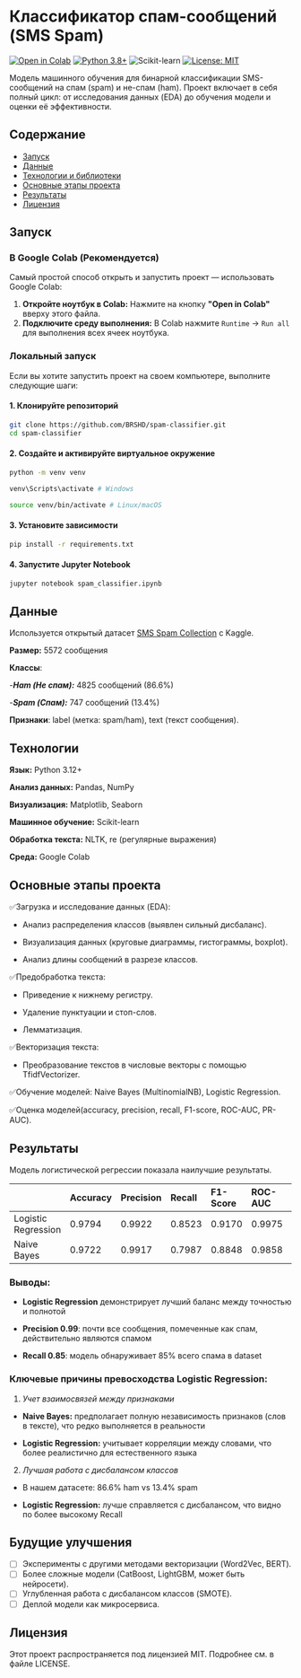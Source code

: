 # Классификатор спам-сообщений (SMS Spam)

[![Open in Colab](https://colab.research.google.com/assets/colab-badge.svg)](https://colab.research.google.com/github/BRSHD/spam-classifier/blob/main/spam_classifier.ipynb)
[![Python 3.8+](https://img.shields.io/badge/python-3.8+-blue.svg)](https://www.python.org/downloads/)
![Scikit-learn](https://img.shields.io/badge/scikit--learn-1.3+-orange)
[![License: MIT](https://img.shields.io/badge/License-MIT-yellow.svg)](https://opensource.org/licenses/MIT)

Модель машинного обучения для бинарной классификации SMS-сообщений на спам (spam) и не-спам (ham). Проект включает в себя полный цикл: от исследования данных (EDA) до обучения модели и оценки её эффективности.

## Содержание
- [Запуск](#запуск)
- [Данные](#данные)
- [Технологии и библиотеки](#технологии)
- [Основные этапы проекта](#основные-этапы-проекта)
- [Результаты](#результаты)
- [Лицензия](#лицензия)

## Запуск

### В Google Colab (Рекомендуется)

Самый простой способ открыть и запустить проект — использовать Google Colab:

1.  **Откройте ноутбук в Colab:** Нажмите на кнопку **"Open in Colab"** вверху этого файла.
2.  **Подключите среду выполнения:** В Colab нажмите `Runtime` → `Run all` для выполнения всех ячеек ноутбука.

### Локальный запуск

Если вы хотите запустить проект на своем компьютере, выполните следующие шаги:

#### 1. Клонируйте репозиторий
```bash
git clone https://github.com/BRSHD/spam-classifier.git
cd spam-classifier
```

#### 2. Создайте и активируйте виртуальное окружение
```bash
python -m venv venv

venv\Scripts\activate # Windows

source venv/bin/activate # Linux/macOS
```

#### 3. Установите зависимости

```bash
pip install -r requirements.txt
```

#### 4. Запустите Jupyter Notebook

```bash
jupyter notebook spam_classifier.ipynb
```

## Данные

Используется открытый датасет [SMS Spam Collection](https://www.kaggle.com/datasets/uciml/sms-spam-collection-dataset) с Kaggle.

**Размер:** 5572 сообщения

**Классы**:

-***Ham (Не спам):*** 4825 сообщений (86.6%)

-***Spam (Спам):*** 747 сообщений (13.4%)

**Признаки**: label (метка: spam/ham), text (текст сообщения).

## Технологии

**Язык:** Python 3.12+

**Анализ данных:** Pandas, NumPy

**Визуализация:** Matplotlib, Seaborn

**Машинное обучение:** Scikit-learn

**Обработка текста:** NLTK, re (регулярные выражения)

**Среда:** Google Colab

## Основные этапы проекта

✅Загрузка и исследование данных (EDA):

- Анализ распределения классов (выявлен сильный дисбаланс).

- Визуализация данных (круговые диаграммы, гистограммы, boxplot).

- Анализ длины сообщений в разрезе классов.

✅Предобработка текста:

- Приведение к нижнему регистру.

- Удаление пунктуации и стоп-слов.

- Лемматизация.

✅Векторизация текста:

- Преобразование текстов в числовые векторы с помощью TfidfVectorizer.

✅Обучение моделей: Naive Bayes (MultinomialNB), Logistic Regression.

✅Оценка моделей(accuracy, precision, recall, F1-score, ROC-AUC, PR-AUC).

## Результаты

Модель логистической регрессии показала наилучшие результаты.

|                  | Accuracy | Precision | Recall  | F1-Score | ROC-AUC | PR-AUC  |
| :---------------------- | :------- | :-------- | :------ | :------- | :------ | :------ |
| Logistic Regression | 0.9794 | 0.9922  | 0.8523 | 0.9170 | 0.9975 | 0.9861 |
| Naive Bayes             | 0.9722   | 0.9917      | 0.7987   | 0.8848    | 0.9858   | 0.9613   |

### Выводы:

- **Logistic Regression** демонстрирует лучший баланс между точностью и полнотой
  
- **Precision 0.99**: почти все сообщения, помеченные как спам, действительно являются спамом
  
- **Recall 0.85**: модель обнаруживает 85% всего спама в dataset

### Ключевые причины превосходства Logistic Regression:

1. *Учет взаимосвязей между признаками*
   
- **Naive Bayes:** предполагает полную независимость признаков (слов в тексте), что редко выполняется в реальности
   
- **Logistic Regression:** учитывает корреляции между словами, что более реалистично для естественного языка

2. *Лучшая работа с дисбалансом классов*
   
- В нашем датасете: 86.6% ham vs 13.4% spam

- **Logistic Regression:** лучше справляется с дисбалансом, что видно по более высокому Recall


## Будущие улучшения

- [ ] Эксперименты с другими методами векторизации (Word2Vec, BERT).
- [ ] Более сложные модели (CatBoost, LightGBM, может быть нейросети).
- [ ] Углубленная работа с дисбалансом классов (SMOTE).
- [ ] Деплой модели как микросервиса.
  
## Лицензия
Этот проект распространяется под лицензией MIT. Подробнее см. в файле LICENSE.

